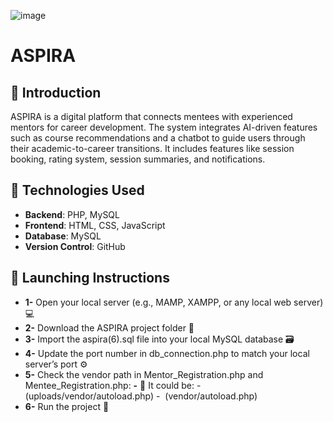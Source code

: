 ![image](https://github.com/user-attachments/assets/c94f3fb0-8eec-4d8c-b4a8-20a9b7de60c0) 
# ASPIRA 

## 🎯 Introduction
ASPIRA is a digital platform that connects mentees with experienced mentors for career development. The system integrates AI-driven features such as course recommendations and a chatbot to guide users through their academic-to-career transitions. It includes features like session booking, rating system, session summaries, and notifications.


## 🔧 Technologies Used
- **Backend**: PHP, MySQL
- **Frontend**: HTML, CSS, JavaScript 
- **Database**: MySQL 
- **Version Control**: GitHub


## 🚀 Launching Instructions
- **1-** Open your local server (e.g., MAMP, XAMPP, or any local web server) 💻
- **2-** Download the ASPIRA project folder 📂
- **3-** Import the aspira(6).sql file into your local MySQL database 🗃️
- **4-** Update the port number in db_connection.php to match your local server’s port ⚙️
- **5-** Check the vendor path in Mentor_Registration.php and Mentee_Registration.php:
  **-** 📌 It could be:
-  (uploads/vendor/autoload.php)
-  (vendor/autoload.php)
- **6-** Run the project 🚀
